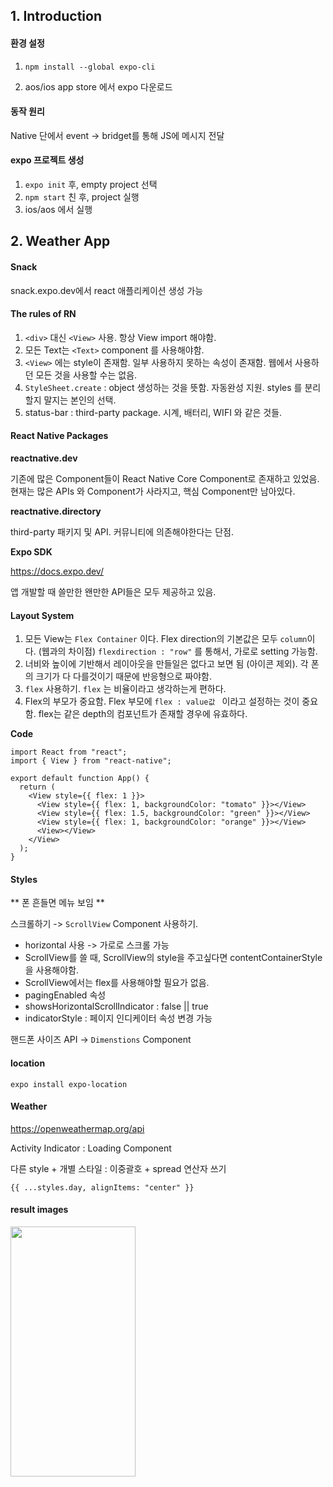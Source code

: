 ## 1. Introduction

#### 환경 설정

1. `npm install --global expo-cli`

2. aos/ios app store 에서 expo 다운로드

#### 동작 원리

Native 단에서 event -> bridget를 통해 JS에 메시지 전달

#### expo 프로젝트 생성

1. `expo init` 후, empty project 선택
2. `npm start` 친 후, project 실행
3. ios/aos 에서 실행

## 2. Weather App

#### Snack

snack.expo.dev에서 react 애플리케이션 생성 가능

#### The rules of RN

1. `<div>` 대신 `<View>` 사용. 항상 View import 해야함.
2. 모든 Text는 `<Text>` component 를 사용해야함.
3. `<View>` 에는 style이 존재함. 일부 사용하지 못하는 속성이 존재함. 웹에서 사용하던 모든 것을 사용할 수는 없음.
4. `StyleSheet.create` : object 생성하는 것을 뜻함. 자동완성 지원. styles 를 분리할지 말지는 본인의 선택.
5. status-bar : third-party package. 시계, 배터리, WIFI 와 같은 것들.

#### React Native Packages

**reactnative.dev**

기존에 많은 Component들이 React Native Core Component로 존재하고 있었음. 현재는 많은 APIs 와 Component가 사라지고, 핵심 Component만 남아있다.

**reactnative.directory**

third-party 패키지 및 API. 커뮤니티에 의존해야한다는 단점.

**Expo SDK**

https://docs.expo.dev/

앱 개발할 때 쓸만한 왠만한 API들은 모두 제공하고 있음.

#### Layout System

1. 모든 View는 `Flex Container` 이다. Flex direction의 기본값은 모두 `column`이다. (웹과의 차이점)
   `flexdirection : "row"` 를 통해서, 가로로 setting 가능함.
2. 너비와 높이에 기반해서 레이아웃을 만들일은 없다고 보면 됨 (아이콘 제외). 각 폰의 크기가 다 다를것이기 때문에 반응형으로 짜야함.
3. `flex` 사용하기. `flex` 는 비율이라고 생각하는게 편하다.
4. Flex의 부모가 중요함. Flex 부모에 `flex : value값 ` 이라고 설정하는 것이 중요함. flex는 같은 depth의 컴포넌트가 존재할 경우에 유효하다.

**Code**

```react
import React from "react";
import { View } from "react-native";

export default function App() {
  return (
    <View style={{ flex: 1 }}>
      <View style={{ flex: 1, backgroundColor: "tomato" }}></View>
      <View style={{ flex: 1.5, backgroundColor: "green" }}></View>
      <View style={{ flex: 1, backgroundColor: "orange" }}></View>
      <View></View>
    </View>
  );
}
```

#### Styles

** 폰 흔들면 메뉴 보임 **

스크롤하기 -> `ScrollView` Component 사용하기.

- horizontal 사용 -> 가로로 스크롤 가능
- ScrollView를 쓸 때, ScrollView의 style을 주고싶다면 contentContainerStyle을 사용해야함.
- ScrollView에서는 flex를 사용해야할 필요가 없음.
- pagingEnabled 속성
- showsHorizontalScrollIndicator : false || true
- indicatorStyle : 페이지 인디케이터 속성 변경 가능

핸드폰 사이즈 API -> `Dimenstions` Component

#### location

`expo install expo-location`

#### Weather

https://openweathermap.org/api

Activity Indicator : Loading Component

다른 style + 개별 스타일 : 이중괄호 + spread 연산자 쓰기

`{{ ...styles.day, alignItems: "center" }}`

#### result images

<img src="https://user-images.githubusercontent.com/46738049/172659243-bbbe5707-14ab-4184-a70e-20fb4a2387d3.png" width="200" height="400"/>


